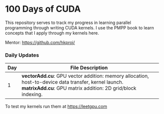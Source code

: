 # 100 Days of CUDA

This repository serves to track my progress in learning parallel programming through writing CUDA kernels. I use the PMPP book to learn concepts that I apply through my kernels here.

Mentor: https://github.com/hkproj/


### Daily Updates
| Day   | File Description                                                                                                                                                                                                                      |
|-------|---------------------------------------------------------------------------------------------------------------------------------------------------------------------------------------------------------------------------------------|
| 1 | **vectorAdd.cu**:  GPU vector addition: memory allocation, host-to-device data transfer, kernel launch.<br>**matrixAdd.cu**: GPU matrix addition: 2D grid/block indexing.

To test my kernels run them at https://leetgpu.com

